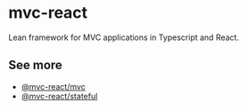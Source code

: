 # mvc-react

Lean framework for MVC applications in Typescript and React.

## See more

-   [@mvc-react/mvc](https://github.com/Grod56/mvc-react/tree/main/packages/mvc)
-   [@mvc-react/stateful](https://github.com/Grod56/mvc-react/tree/main/packages/stateful)
